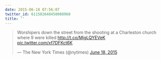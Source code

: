 ```yaml
---
date: 2015-06-18 07:56:07
twitter_id: 611502648450088960
title: ''
---
```


<blockquote class="twitter-tweet"><p lang="en" dir="ltr">Worshipers down the street from the shooting at a Charleston church where 9 were killed <a href="http://t.co/MjgLQYEVeK">http://t.co/MjgLQYEVeK</a> <a href="http://t.co/xf7DFKct6K">pic.twitter.com/xf7DFKct6K</a></p>&mdash; The New York Times (@nytimes) <a href="https://twitter.com/nytimes/status/611416835435724800?ref_src=twsrc%5Etfw">June 18, 2015</a></blockquote>
<script async src="https://platform.twitter.com/widgets.js" charset="utf-8"></script>
